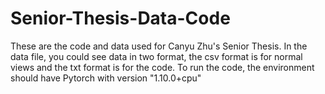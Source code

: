 # Senior-Thesis-Data-Code
These are the code and data used for Canyu Zhu's Senior Thesis.
In the data file, you could see data in two format, the csv format is for normal views and the txt format is for the code.
To run the code, the environment should have Pytorch with version "1.10.0+cpu"
